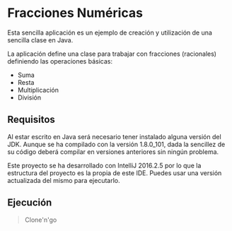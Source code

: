 # Fracciones Numéricas

Esta sencilla aplicación es un ejemplo de creación y utilización de una sencilla clase 
en Java.

La aplicación define una clase para trabajar con fracciones (racionales) definiendo las 
operaciones básicas:

- Suma
- Resta
- Multiplicación
- División

## Requisitos

Al estar escrito en Java será necesario tener instalado alguna versión del JDK. Aunque 
se ha compilado con la versión 1.8.0_101, dada la sencillez de su código deberá compilar
en versiones anteriores sin ningún problema.

Este proyecto se ha desarrollado con IntelliJ 2016.2.5 por lo que la estructura del
proyecto es la propia de este IDE. Puedes usar una versión actualizada del mismo para
ejecutarlo.

## Ejecución

> Clone'n'go
